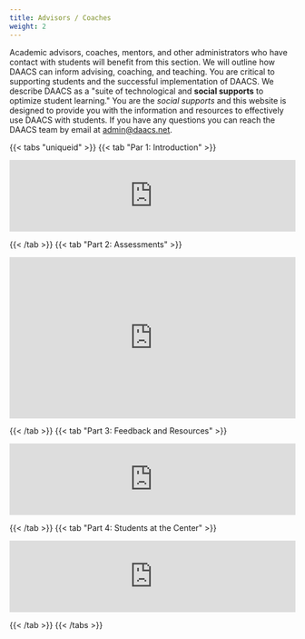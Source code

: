 ```yaml
---
title: Advisors / Coaches
weight: 2
---
```


Academic advisors, coaches, mentors, and other administrators who have contact with students will benefit from this section. We will outline how DAACS can inform advising, coaching, and teaching. You are critical to supporting students and the successful implementation of DAACS. We describe DAACS as a "suite of technological and **social supports** to optimize student learning." You are the *social supports* and this website is designed to provide you with the information and resources to effectively use DAACS with students. If you have any questions you can reach the DAACS team by email at [admin@daacs.net](mailto:admin@daacs.net).


{{< tabs "uniqueid" >}}
{{< tab "Par 1: Introduction" >}}

<div style="padding:25% 0 0 0;position:relative;"><iframe src="https://player.vimeo.com/video/741275470?h=cac5bc4dfd&amp;badge=0&amp;autopause=0&amp;player_id=0&amp;app_id=58479" frameborder="0" allow="autoplay; fullscreen; picture-in-picture" allowfullscreen style="position:absolute;top:0;left:0;width:100%;height:100%;" title="Using DAACS to Empower College Students - 1. Introduction.mp4"></iframe></div><script src="https://player.vimeo.com/api/player.js"></script>

{{< /tab >}}
{{< tab "Part 2: Assessments" >}} 

<div style="padding:56.25% 0 0 0;position:relative;"><iframe src="https://player.vimeo.com/video/741276284?h=677a166b8f&amp;badge=0&amp;autopause=0&amp;player_id=0&amp;app_id=58479" frameborder="0" allow="autoplay; fullscreen; picture-in-picture" allowfullscreen style="position:absolute;top:0;left:0;width:100%;height:100%;" title="Using DAACS to Empower College Students - 2. Assessments"></iframe></div><script src="https://player.vimeo.com/api/player.js"></script>

{{< /tab >}}
{{< tab "Part 3: Feedback and Resources" >}} 

<div style="padding:25% 0 0 0;position:relative;"><iframe src="https://player.vimeo.com/video/741277087?h=d1b720f055&amp;badge=0&amp;autopause=0&amp;player_id=0&amp;app_id=58479" frameborder="0" allow="autoplay; fullscreen; picture-in-picture" allowfullscreen style="position:absolute;top:0;left:0;width:100%;height:100%;" title="Using DAACS to Empower College Students - 3. Feedback and Resources.mp4"></iframe></div><script src="https://player.vimeo.com/api/player.js"></script>

{{< /tab >}}
{{< tab "Part 4: Students at the Center" >}} 

<div style="padding:25% 0 0 0;position:relative;"><iframe src="https://player.vimeo.com/video/741279388?h=4d526e75a3&amp;badge=0&amp;autopause=0&amp;player_id=0&amp;app_id=58479" frameborder="0" allow="autoplay; fullscreen; picture-in-picture" allowfullscreen style="position:absolute;top:0;left:0;width:100%;height:100%;" title="Using DAACS to Empower College Students - 4. Students at the Center.mp4"></iframe></div><script src="https://player.vimeo.com/api/player.js"></script>

{{< /tab >}}
{{< /tabs >}}


<!--center><img src="/images/welcome.jpeg" width="100%" alt="Feedback written on a chalkboard" /></center-->
